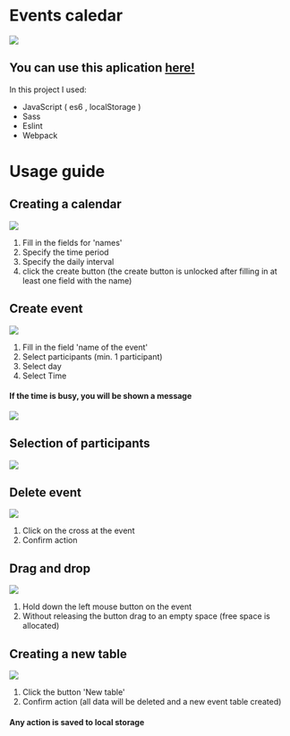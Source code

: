 # Events caledar
![](https://i.ibb.co/HzFNkbJ/prev-1.gif)

## You can use this aplication [here!](https://spardaprime.github.io/Calendar-prod/)

In this project I used:
* JavaScript ( es6 , localStorage )
* Sass
* Eslint
* Webpack

# Usage guide
## Creating a calendar

![](https://i.ibb.co/c1QT81Z/create-Table.gif)
1. Fill in the fields for 'names'
2. Specify the time period
3. Specify the daily interval
4. click the create button (the create button is unlocked after filling in at least one field with the name)
## Create event
![](https://i.ibb.co/w6TB3GB/newev.gif)
1. Fill in the field 'name of the event'
2. Select participants (min. 1 participant)
3. Select day
4. Select Time
#### If the time is busy, you will be shown a message
![](https://i.ibb.co/rH7rTPf/err.gif)
## Selection of participants
![](https://i.ibb.co/P4GFgZy/users.gif)
## Delete event
![](https://i.ibb.co/cyHgqWH/del.gif)
1. Сlick on the cross at the event
2. Сonfirm action
## Drag and drop
![](https://i.ibb.co/0qStNDZ/drag.gif)
1. Hold down the left mouse button on the event 
2. Without releasing the button drag to an empty space (free space is allocated)
## Creating a new table
![](https://i.ibb.co/W316ZLv/new-table.gif)
1. Сlick the button 'New table'
2. Сonfirm action (all data will be deleted and a new event table created)
#### Any action is saved to local storage

